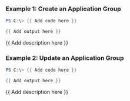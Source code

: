 ### Example 1: Create an Application Group
```powershell
PS C:\> {{ Add code here }}

{{ Add output here }}
```

{{ Add description here }}

### Example 2: Update an Application Group
```powershell
PS C:\> {{ Add code here }}

{{ Add output here }}
```

{{ Add description here }}


